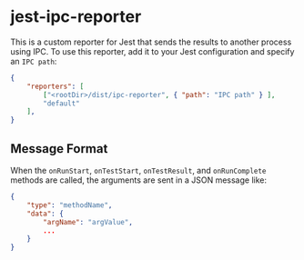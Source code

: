 # jest-ipc-reporter

This is a custom reporter for Jest that sends the results to another process using IPC. To use this reporter, add it to your Jest configuration and specify an `IPC path`:
```json
{
    "reporters": [
        ["<rootDir>/dist/ipc-reporter", { "path": "IPC path" } ],
        "default"
    ],
}
```

## Message Format

When the `onRunStart`, `onTestStart`, `onTestResult`, and `onRunComplete` methods are called, the arguments are sent in a JSON message like:
```json
{
    "type": "methodName",
    "data": {
        "argName": "argValue",
        ...
    }
}
```
